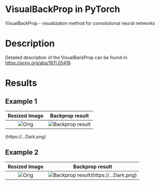 # VisualBackProp in PyTorch
VisualBackProp - visualization method for convolutional neural networks

# Description
Detailed description of the VisualBackProp can be found in: https://arxiv.org/abs/1611.05418

# Results
## Example 1

Resized Image           |  Backprop result
:-------------------------:|:-------------------------:
![Orig](https://github.com/eugene123tw/VisualBackProp/blob/master/image/resized_cat1.jpg) | ![Backprop result](https://github.com/eugene123tw/VisualBackProp/blob/master/image/mask_cat1.jpg)
(https://...Dark.png)

## Example 2

Resized Image           |  Backprop result
:-------------------------:|:-------------------------:
![Orig](https://github.com/eugene123tw/VisualBackProp/blob/master/image/resized_cat2.jpg) | ![Backprop result](https://github.com/eugene123tw/VisualBackProp/blob/master/image/mask_cat2.jpg)(https://...Dark.png)



